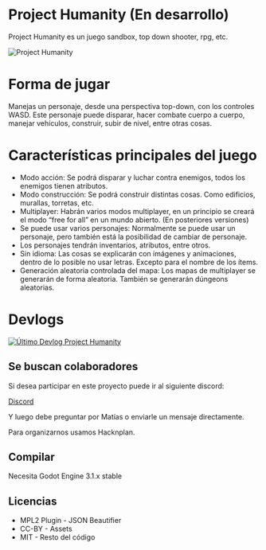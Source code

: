# Project Humanity (En desarrollo)

Project Humanity es un juego sandbox, top down shooter, rpg, etc.

![Project Humanity](https://i.imgur.com/8n4OCAe.png)

# Forma de jugar

Manejas un personaje, desde una perspectiva top-down, con los controles WASD. Este personaje puede disparar, hacer combate cuerpo a cuerpo, manejar vehículos, construir, subir de nivel, entre otras cosas.

# Características principales del juego

* Modo acción: Se podrá disparar y luchar contra enemigos, todos los enemigos tienen atributos.
* Modo construcción: Se podrá construir distintas cosas. Como edificios, murallas, torretas,  etc.
* Multiplayer: Habrán varios modos multiplayer, en un principio se creará el modo “free for all” en un mundo abierto. (En posteriores versiones)
* Se puede usar varios personajes: Normalmente se puede usar un personaje, pero también está la posibilidad de cambiar de personaje.
* Los personajes tendrán inventarios, atributos, entre otros.
* Sin idioma: Las cosas se explicarán con imágenes y animaciones, dentro de lo posible no usar letras. Excepto para el nombre de los ítems.
* Generación aleatoria controlada del mapa: Los mapas de multiplayer se generarán de forma aleatoria. También se generarán dúngeons aleatorias.

# Devlogs

[![Último Devlog Project Humanity](https://img.youtube.com/vi/y_V8qkavjbw/0.jpg)](https://www.youtube.com/watch?v=bB4H3_K0LSo&list=PLCCvCjJoQ5QV7Gei_Yc2H1JArNLPylgzQ "Devlog Project Humanity")

## Se buscan colaboradores

Si desea participar en este proyecto puede ir al siguiente discord:

[Discord](https://discord.gg/a3NhHUA)

Y luego debe preguntar por Matías o enviarle un mensaje directamente.

Para organizarnos usamos Hacknplan.

## Compilar

Necesita Godot Engine 3.1.x stable

## Licencias
- MPL2 Plugin - JSON Beautifier
- CC-BY - Assets
- MIT - Resto del código

